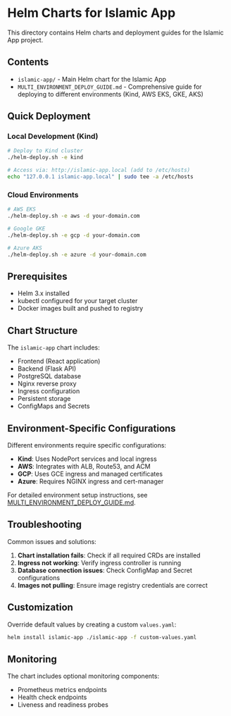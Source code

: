 # Helm Charts for Islamic App

This directory contains Helm charts and deployment guides for the Islamic App project.

## Contents

- `islamic-app/` - Main Helm chart for the Islamic App
- `MULTI_ENVIRONMENT_DEPLOY_GUIDE.md` - Comprehensive guide for deploying to different environments (Kind, AWS EKS, GKE, AKS)

## Quick Deployment

### Local Development (Kind)
```bash
# Deploy to Kind cluster
./helm-deploy.sh -e kind

# Access via: http://islamic-app.local (add to /etc/hosts)
echo "127.0.0.1 islamic-app.local" | sudo tee -a /etc/hosts
```

### Cloud Environments
```bash
# AWS EKS
./helm-deploy.sh -e aws -d your-domain.com

# Google GKE  
./helm-deploy.sh -e gcp -d your-domain.com

# Azure AKS
./helm-deploy.sh -e azure -d your-domain.com
```

## Prerequisites

- Helm 3.x installed
- kubectl configured for your target cluster
- Docker images built and pushed to registry

## Chart Structure

The `islamic-app` chart includes:
- Frontend (React application)
- Backend (Flask API)
- PostgreSQL database
- Nginx reverse proxy
- Ingress configuration
- Persistent storage
- ConfigMaps and Secrets

## Environment-Specific Configurations

Different environments require specific configurations:

- **Kind**: Uses NodePort services and local ingress
- **AWS**: Integrates with ALB, Route53, and ACM
- **GCP**: Uses GCE ingress and managed certificates  
- **Azure**: Requires NGINX ingress and cert-manager

For detailed environment setup instructions, see [MULTI_ENVIRONMENT_DEPLOY_GUIDE.md](MULTI_ENVIRONMENT_DEPLOY_GUIDE.md).

## Troubleshooting

Common issues and solutions:

1. **Chart installation fails**: Check if all required CRDs are installed
2. **Ingress not working**: Verify ingress controller is running
3. **Database connection issues**: Check ConfigMap and Secret configurations
4. **Images not pulling**: Ensure image registry credentials are correct

## Customization

Override default values by creating a custom `values.yaml`:

```bash
helm install islamic-app ./islamic-app -f custom-values.yaml
```

## Monitoring

The chart includes optional monitoring components:
- Prometheus metrics endpoints
- Health check endpoints
- Liveness and readiness probes

